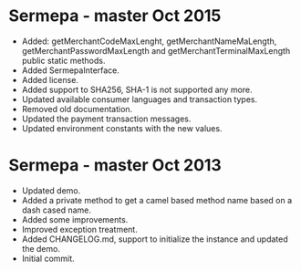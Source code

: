 Sermepa - master Oct 2015
======================
- Added: getMerchantCodeMaxLenght, getMerchantNameMaLength, getMerchantPasswordMaxLength and getMerchantTerminalMaxLength public static methods.
- Added SermepaInterface.
- Added license.
- Added support to SHA256, SHA-1 is not supported any more.
- Updated available consumer languages and transaction types.
- Removed old documentation.
- Updated the payment transaction messages.
- Updated environment constants with the new values.

Sermepa - master Oct 2013
=========================
- Updated demo.
- Added a private method to get a camel based method name based on a dash cased name.
- Added some improvements.
- Improved exception treatment.
- Added CHANGELOG.md, support to initialize the instance and updated the demo.
- Initial commit.
